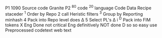 P1 1090 Source code Granite P2 <sup>80</sup> code <sup>20</sup> language Code Data Recipe staceder <sup>1</sup> Order by Repo 2 call Heristic filters <sup>3</sup> Group by Reporting minhash 4 Pack into Repo level does Δ 5 Select PL's Δ i <sup>D</sup> Pack into FIM tokens X Eng Done not critical Eng definitively NOT done D so so easy use Preprocessed codetext web text